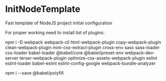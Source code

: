 # InitNodeTemplate
Fast template of NodeJS project initial configuration

For proper working need to install list of plugins:

npm i -D webpack webpack-cli html-webpack-plugin copy-webpack-plugin clean-webpack-plugin mini-css-extract-plugin cross-env	sass sass-loader css-loader babel-loader @babel/core @babel/preset-env webpack-dev-server terser-webpack-plugin optimize-css-assets-webpack-plugin eslint eslint-loader babel-eslint eslint-config-google webpack-bundle-analyzer

npm i --save @babel/polyfill
